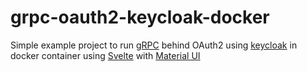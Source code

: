 # grpc-oauth2-keycloak-docker
Simple example project to run [gRPC](https://grpc.io/) behind OAuth2 using [keycloak](https://www.keycloak.org/) in docker container using [Svelte](https://svelte.dev/) with [Material UI](https://sveltematerialui.com/)
